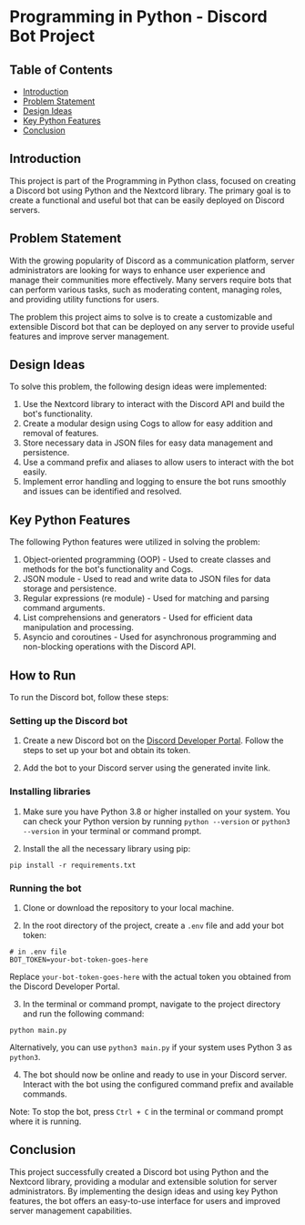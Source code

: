 # Programming in Python - Discord Bot Project

## Table of Contents

- [Introduction](#introduction)
- [Problem Statement](#problem-statement)
- [Design Ideas](#design-ideas)
- [Key Python Features](#key-python-features)
- [Conclusion](#conclusion)

## Introduction

This project is part of the Programming in Python class, focused on creating a Discord bot using Python and the Nextcord library. The primary goal is to create a functional and useful bot that can be easily deployed on Discord servers.

## Problem Statement

With the growing popularity of Discord as a communication platform, server administrators are looking for ways to enhance user experience and manage their communities more effectively. Many servers require bots that can perform various tasks, such as moderating content, managing roles, and providing utility functions for users.

The problem this project aims to solve is to create a customizable and extensible Discord bot that can be deployed on any server to provide useful features and improve server management.

## Design Ideas

To solve this problem, the following design ideas were implemented:

1. Use the Nextcord library to interact with the Discord API and build the bot's functionality.
2. Create a modular design using Cogs to allow for easy addition and removal of features.
3. Store necessary data in JSON files for easy data management and persistence.
4. Use a command prefix and aliases to allow users to interact with the bot easily.
5. Implement error handling and logging to ensure the bot runs smoothly and issues can be identified and resolved.

## Key Python Features

The following Python features were utilized in solving the problem:

1. Object-oriented programming (OOP) - Used to create classes and methods for the bot's functionality and Cogs.
2. JSON module - Used to read and write data to JSON files for data storage and persistence.
3. Regular expressions (re module) - Used for matching and parsing command arguments.
4. List comprehensions and generators - Used for efficient data manipulation and processing.
5. Asyncio and coroutines - Used for asynchronous programming and non-blocking operations with the Discord API.

## How to Run

To run the Discord bot, follow these steps:

### Setting up the Discord bot

1. Create a new Discord bot on the [Discord Developer Portal](https://discord.com/developers/applications). Follow the steps to set up your bot and obtain its token.

2. Add the bot to your Discord server using the generated invite link.

### Installing libraries

1. Make sure you have Python 3.8 or higher installed on your system. You can check your Python version by running `python --version` or `python3 --version` in your terminal or command prompt.

2. Install the all the necessary library using pip:

```
pip install -r requirements.txt
```


### Running the bot

1. Clone or download the repository to your local machine.

2. In the root directory of the project, create a `.env` file and add your bot token:

```
# in .env file
BOT_TOKEN=your-bot-token-goes-here

```

Replace `your-bot-token-goes-here` with the actual token you obtained from the Discord Developer Portal.

3. In the terminal or command prompt, navigate to the project directory and run the following command:

```
python main.py
```

Alternatively, you can use `python3 main.py` if your system uses Python 3 as `python3`.

4. The bot should now be online and ready to use in your Discord server. Interact with the bot using the configured command prefix and available commands.

Note: To stop the bot, press `Ctrl + C` in the terminal or command prompt where it is running.

## Conclusion

This project successfully created a Discord bot using Python and the Nextcord library, providing a modular and extensible solution for server administrators. By implementing the design ideas and using key Python features, the bot offers an easy-to-use interface for users and improved server management capabilities.
